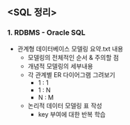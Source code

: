 ## <SQL 정리>
### 1. RDBMS - Oracle SQL

* 관계형 데이터베이스 모델링 요약.txt 내용
  * 모델링의 전체적인 순서 & 주의할 점
  * 개념적 모델링의 세부내용
  * 각 관계별 ER 다이어그램 그려보기
    * 1 : 1
    * 1 : N
    * N : M
  * 논리적 데이터 모델링 표 작성
    * key 부여에 대한 반복 학습 
  
